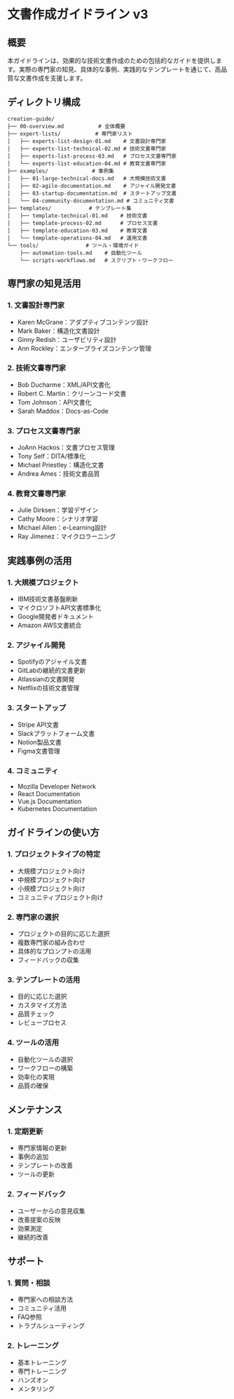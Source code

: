# 文書作成ガイドライン v3

## 概要
本ガイドラインは、効果的な技術文書作成のための包括的なガイドを提供します。実際の専門家の知見、具体的な事例、実践的なテンプレートを通じて、高品質な文書作成を支援します。

## ディレクトリ構成

```
creation-guide/
├── 00-overview.md           # 全体概要
├── expert-lists/           # 専門家リスト
│   ├── experts-list-design-01.md    # 文書設計専門家
│   ├── experts-list-technical-02.md # 技術文書専門家
│   ├── experts-list-process-03.md   # プロセス文書専門家
│   └── experts-list-education-04.md # 教育文書専門家
├── examples/              # 事例集
│   ├── 01-large-technical-docs.md   # 大規模技術文書
│   ├── 02-agile-documentation.md    # アジャイル開発文書
│   ├── 03-startup-documentation.md  # スタートアップ文書
│   └── 04-community-documentation.md # コミュニティ文書
├── templates/            # テンプレート集
│   ├── template-technical-01.md    # 技術文書
│   ├── template-process-02.md      # プロセス文書
│   ├── template-education-03.md    # 教育文書
│   └── template-operations-04.md   # 運用文書
└── tools/               # ツール・環境ガイド
    ├── automation-tools.md    # 自動化ツール
    └── scripts-workflows.md   # スクリプト・ワークフロー
```

## 専門家の知見活用

### 1. 文書設計専門家
- Karen McGrane：アダプティブコンテンツ設計
- Mark Baker：構造化文書設計
- Ginny Redish：ユーザビリティ設計
- Ann Rockley：エンタープライズコンテンツ管理

### 2. 技術文書専門家
- Bob Ducharme：XML/API文書化
- Robert C. Martin：クリーンコード文書
- Tom Johnson：API文書化
- Sarah Maddox：Docs-as-Code

### 3. プロセス文書専門家
- JoAnn Hackos：文書プロセス管理
- Tony Self：DITA/標準化
- Michael Priestley：構造化文書
- Andrea Ames：技術文書品質

### 4. 教育文書専門家
- Julie Dirksen：学習デザイン
- Cathy Moore：シナリオ学習
- Michael Allen：e-Learning設計
- Ray Jimenez：マイクロラーニング

## 実践事例の活用

### 1. 大規模プロジェクト
- IBM技術文書基盤刷新
- マイクロソフトAPI文書標準化
- Google開発者ドキュメント
- Amazon AWS文書統合

### 2. アジャイル開発
- Spotifyのアジャイル文書
- GitLabの継続的文書更新
- Atlassianの文書開発
- Netflixの技術文書管理

### 3. スタートアップ
- Stripe API文書
- Slackプラットフォーム文書
- Notion製品文書
- Figma文書管理

### 4. コミュニティ
- Mozilla Developer Network
- React Documentation
- Vue.js Documentation
- Kubernetes Documentation

## ガイドラインの使い方

### 1. プロジェクトタイプの特定
- 大規模プロジェクト向け
- 中規模プロジェクト向け
- 小規模プロジェクト向け
- コミュニティプロジェクト向け

### 2. 専門家の選択
- プロジェクトの目的に応じた選択
- 複数専門家の組み合わせ
- 具体的なプロンプトの活用
- フィードバックの収集

### 3. テンプレートの活用
- 目的に応じた選択
- カスタマイズ方法
- 品質チェック
- レビュープロセス

### 4. ツールの活用
- 自動化ツールの選択
- ワークフローの構築
- 効率化の実現
- 品質の確保

## メンテナンス

### 1. 定期更新
- 専門家情報の更新
- 事例の追加
- テンプレートの改善
- ツールの更新

### 2. フィードバック
- ユーザーからの意見収集
- 改善提案の反映
- 効果測定
- 継続的改善

## サポート

### 1. 質問・相談
- 専門家への相談方法
- コミュニティ活用
- FAQ参照
- トラブルシューティング

### 2. トレーニング
- 基本トレーニング
- 専門トレーニング
- ハンズオン
- メンタリング
